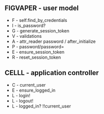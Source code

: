 ## FIGVAPER - user model
- F - self.find_by_credentials
- I - is_password?
- G - generate_session_token
- V - validations
- A - attr_reader password / after_initialize 
- P - password/password=
- E - ensure_session_token
- R - reset_session_token

## CELLL - application controller
- C - current_user
- E - ensure_logged_in
- L - login!
- L - logout!
- L - logged_in? !!current_user
